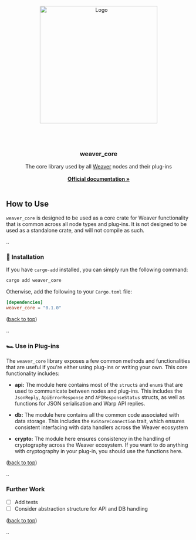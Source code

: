 <div id="top"></div>

<!-- PROJECT LOGO -->
<br />

<div align="center">
    <div style="height: 50px; width: 100%"></div>

  <a>
    <img src="https://github.com/ABlockOfficial/weaver_core/blob/main/assets/hero.svg" alt="Logo" width="320px">
  </a>

  <div style="height: 50px; width: 100%"></div>

  <h3>weaver_core</h3>

  <!-- <div>
  <img src="https://img.shields.io/github/actions/workflow/status/Zenotta/Intercom/codeql-analysis.yml?branch=main" alt="Pipeline Status" />
    <img src="https://img.shields.io/github/package-json/v/Zenotta/Intercom" />
  </div> -->

  <p align="center">
    The core library used by all <a href="https://github.com/ABlockOfficial/Weaver">Weaver</a> nodes and their plug-ins
    <br />
    <br />
    <a href="https://a-block.io"><strong>Official documentation »</strong></a>
    <br />
    <br />
  </p>
</div>

<!-- GETTING STARTED -->

## How to Use

`weaver_core` is designed to be used as a core crate for Weaver functionality that is common across all node types and plug-ins. It is not designed to be used as a standalone crate, and will not compile as such.

..

### 🔧 Installation

If you have `cargo-add` installed, you can simply run the following command:

```sh
cargo add weaver_core
```

Otherwise, add the following to your `Cargo.toml` file:

```toml
[dependencies]
weaver_core = "0.1.0"
```

<p align="left">(<a href="#top">back to top</a>)</p>

..

### 🏎️ Use in Plug-ins

The `weaver_core` library exposes a few common methods and functionalities that are useful if you're either using plug-ins or writing your own. This core functionality includes:

- **api:** The module here contains most of the `struct`s and `enum`s that are used to communicate between nodes and plug-ins. This includes the `JsonReply`, `ApiErrorResponse` and `APIResponseStatus` structs, as well as functions for JSON serialisation and Warp API replies.

- **db:** The module here contains all the common code associated with data storage. This includes the `KvStoreConnection` trait, which ensures consistent interfacing with data handlers across the Weaver ecosystem

- **crypto:** The module here ensures consistency in the handling of cryptography across the Weaver ecosystem. If you want to do anything with cryptography in your plug-in, you should use the functions here.

<p align="left">(<a href="#top">back to top</a>)</p>

..

### Further Work

- [ ] Add tests
- [ ] Consider abstraction structure for API and DB handling

<p align="left">(<a href="#top">back to top</a>)</p>

..